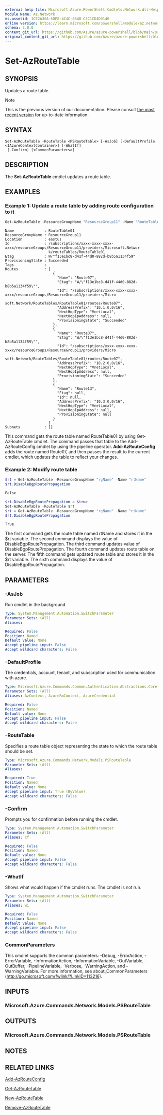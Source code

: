 ```yaml
---
external help file: Microsoft.Azure.PowerShell.Cmdlets.Network.dll-Help.xml
Module Name: Az.Network
ms.assetid: 1CE2A30A-6DF8-4C4C-8348-C3C1CD4D0146
online version: https://learn.microsoft.com/powershell/module/az.network/set-azroutetable
schema: 2.0.0
content_git_url: https://github.com/Azure/azure-powershell/blob/main/src/Network/Network/help/Set-AzRouteTable.md
original_content_git_url: https://github.com/Azure/azure-powershell/blob/main/src/Network/Network/help/Set-AzRouteTable.md
---
```


# Set-AzRouteTable

## SYNOPSIS
Updates a route table.

> [!NOTE]
>This is the previous version of our documentation. Please consult [the most recent version](/powershell/module/az.network/set-azroutetable) for up-to-date information.

## SYNTAX

```
Set-AzRouteTable -RouteTable <PSRouteTable> [-AsJob] [-DefaultProfile <IAzureContextContainer>] [-WhatIf]
 [-Confirm] [<CommonParameters>]
```

## DESCRIPTION
The **Set-AzRouteTable** cmdlet updates a route table.

## EXAMPLES

### Example 1: Update a route table by adding route configuration to it
```powershell
Get-AzRouteTable -ResourceGroupName "ResourceGroup11" -Name "RouteTable01" | Add-AzRouteConfig -Name "Route07" -AddressPrefix 10.2.0.0/16 -NextHopType "VnetLocal" | Set-AzRouteTable
```

```output
Name              : RouteTable01
ResourceGroupName : ResourceGroup11
Location          : eastus
Id                : /subscriptions/xxxx-xxxx-xxxx-xxxx/resourceGroups/ResourceGroup11/providers/Microsoft.Networ
                    k/routeTables/RouteTable01
Etag              : W/"f13e1bc8-d41f-44d0-882d-b8b5a1134f59"
ProvisioningState : Succeeded
Tags              :
Routes            : [
                      {
                        "Name": "Route07",
                        "Etag": "W/\"f13e1bc8-d41f-44d0-882d-b8b5a1134f59\"",
                        "Id": "/subscriptions/xxxx-xxxx-xxxx-xxxx/resourceGroups/ResourceGroup11/providers/Micro
                    soft.Network/RouteTables/RouteTable01/routes/Route07",
                        "AddressPrefix": "10.1.0.0/16",
                        "NextHopType": "VnetLocal",
                        "NextHopIpAddress": null,
                        "ProvisioningState": "Succeeded"
                      },
                      {
                        "Name": "Route07",
                        "Etag": "W/\"f13e1bc8-d41f-44d0-882d-b8b5a1134f59\"",
                        "Id": "/subscriptions/xxxx-xxxx-xxxx-xxxx/resourceGroups/ResourceGroup11/providers/Micro
                    soft.Network/RouteTables/RouteTable01/routes/Route07",
                        "AddressPrefix": "10.2.0.0/16",
                        "NextHopType": "VnetLocal",
                        "NextHopIpAddress": null,
                        "ProvisioningState": "Succeeded"
                      },
                      {
                        "Name": "Route13",
                        "Etag": null,
                        "Id": null,
                        "AddressPrefix": "10.3.0.0/16",
                        "NextHopType": "VnetLocal",
                        "NextHopIpAddress": null,
                        "ProvisioningState": null
                      }
                    ]
Subnets           : []
```

This command gets the route table named RouteTable01 by using Get-AzRouteTable cmdlet.
The command passes that table to the Add-AzRouteConfig cmdlet by using the pipeline operator.
**Add-AzRouteConfig** adds the route named Route07, and then passes the result to the current cmdlet, which updates the table to reflect your changes.

### Example 2: Modify route table
<!-- Skip: Output cannot be splitted from code -->

```powershell
$rt = Get-AzRouteTable -ResourceGroupName "rgName" -Name "rtName"
$rt.DisableBgpRoutePropagation

False

$rt.DisableBgpRoutePropagation = $true
Set-AzRouteTable -RouteTable $rt
$rt = Get-AzRouteTable -ResourceGroupName "rgName" -Name "rtName"
$rt.DisableBgpRoutePropagation

True
```

The first command gets the route table named rtName and stores it in the $rt variable.
The second command displays the value of DisableBgpRoutePropagation.
The third command updates value of DisableBgpRoutePropagation.
The fourth command updates route table on the server.
The fifth command gets updated route table and stores it in the $rt variable.
The sixth command displays the value of DisableBgpRoutePropagation.

## PARAMETERS

### -AsJob
Run cmdlet in the background

```yaml
Type: System.Management.Automation.SwitchParameter
Parameter Sets: (All)
Aliases:

Required: False
Position: Named
Default value: None
Accept pipeline input: False
Accept wildcard characters: False
```

### -DefaultProfile
The credentials, account, tenant, and subscription used for communication with azure.

```yaml
Type: Microsoft.Azure.Commands.Common.Authentication.Abstractions.Core.IAzureContextContainer
Parameter Sets: (All)
Aliases: AzContext, AzureRmContext, AzureCredential

Required: False
Position: Named
Default value: None
Accept pipeline input: False
Accept wildcard characters: False
```

### -RouteTable
Specifies a route table object representing the state to which the route table should be set.

```yaml
Type: Microsoft.Azure.Commands.Network.Models.PSRouteTable
Parameter Sets: (All)
Aliases:

Required: True
Position: Named
Default value: None
Accept pipeline input: True (ByValue)
Accept wildcard characters: False
```

### -Confirm
Prompts you for confirmation before running the cmdlet.

```yaml
Type: System.Management.Automation.SwitchParameter
Parameter Sets: (All)
Aliases: cf

Required: False
Position: Named
Default value: None
Accept pipeline input: False
Accept wildcard characters: False
```

### -WhatIf
Shows what would happen if the cmdlet runs. The cmdlet is not run.

```yaml
Type: System.Management.Automation.SwitchParameter
Parameter Sets: (All)
Aliases: wi

Required: False
Position: Named
Default value: None
Accept pipeline input: False
Accept wildcard characters: False
```

### CommonParameters
This cmdlet supports the common parameters: -Debug, -ErrorAction, -ErrorVariable, -InformationAction, -InformationVariable, -OutVariable, -OutBuffer, -PipelineVariable, -Verbose, -WarningAction, and -WarningVariable. For more information, see about_CommonParameters (http://go.microsoft.com/fwlink/?LinkID=113216).

## INPUTS

### Microsoft.Azure.Commands.Network.Models.PSRouteTable

## OUTPUTS

### Microsoft.Azure.Commands.Network.Models.PSRouteTable

## NOTES

## RELATED LINKS

[Add-AzRouteConfig](./Add-AzRouteConfig.md)

[Get-AzRouteTable](./Get-AzRouteTable.md)

[New-AzRouteTable](./New-AzRouteTable.md)

[Remove-AzRouteTable](./Remove-AzRouteTable.md)



